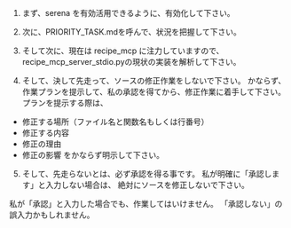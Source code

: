 1. まず、serena を有効活用できるように、有効化して下さい。

2. 次に、PRIORITY_TASK.mdを呼んで、状況を把握して下さい。

3. そして次に、現在は recipe_mcp に注力していますので、
recipe_mcp_server_stdio.pyの現状の実装を解析して下さい。

4. そして、決して先走って、ソースの修正作業をしないで下さい。
かならず、作業プランを提示して、私の承認を得てから、修正作業に着手して下さい。
プランを提示する際は、
- 修正する場所（ファイル名と関数名もしくは行番号）
- 修正する内容
- 修正の理由
- 修正の影響
をかならず明示して下さい。

5. そして、先走らないとは、必ず承認を得る事です。
私が明確に「承認します」と入力しない場合は、
絶対にソースを修正しないで下さい。

私が「承認」と入力した場合でも、作業してはいけません。
「承認しない」の誤入力かもしれません。